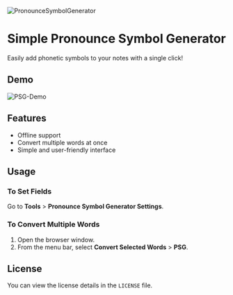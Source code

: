 ![PronounceSymbolGenerator](https://github.com/user-attachments/assets/515717dc-bd37-4d88-af7f-788386b3cb45)
# Simple Pronounce Symbol Generator
Easily add phonetic symbols to your notes with a single click!



## Demo

![PSG-Demo](https://github.com/user-attachments/assets/429d6ffb-83f4-4d83-a277-9938b9cb46cb)


## Features

- Offline support
- Convert multiple words at once
- Simple and user-friendly interface

## Usage

### To Set Fields
Go to **Tools** > **Pronounce Symbol Generator Settings**.

### To Convert Multiple Words
1. Open the browser window.
2. From the menu bar, select **Convert Selected Words** > **PSG**.

## License

You can view the license details in the `LICENSE` file.
